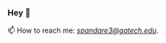 ### Hey 👋

📫 How to reach me: *spandare3@gatech.edu*.</br>

<!---🌱 I’m currently learning **Data Science, Web Programming with Python and Real-Time Programming with C++ for Microcontrollers**.</br>
😄 Pronouns: she/her .</br>
🔭 I’m currently working on **Automatic Licence Plate Detection for Indian number plates**. </br>
-->
<!--
**siddhipandare/siddhipandare** is a ✨ _special_ ✨ repository because its `README.md` (this file) appears on your GitHub profile.




